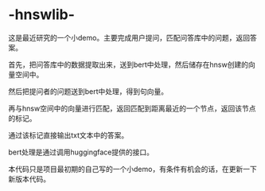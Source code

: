 # -hnswlib-

这是最近研究的一个小demo。主要完成用户提问，匹配问答库中的问题，返回答案。

首先，把问答库中的数据提取出来，送到bert中处理，然后储存在hnsw创建的向量空间中。

然后把提问者的问题送到bert中处理，得到句向量。

再与hnsw空间中的向量进行匹配，返回匹配到距离最近的一个节点，返回该节点的标记。

通过该标记直接输出txt文本中的答案。


bert处理是通过调用huggingface提供的接口。

本代码只是项目最初期的自己写的一个小demo，有条件有机会的话，在更新一下新版本代码。
